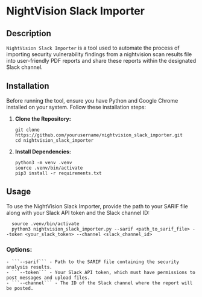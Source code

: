 # NightVision Slack Importer

## Description

`NightVision Slack Importer` is a tool used to automate the process of importing security vulnerability findings from a nightvision scan results file into user-friendly PDF reports and share these reports within the designated Slack channel.


## Installation

Before running the tool, ensure you have Python and Google Chrome installed on your system. Follow these installation steps:


1. **Clone the Repository:**
   ```
   git clone https://github.com/yourusername/nightvision_slack_importer.git
   cd nightvision_slack_importer
   ```
1. **Install Dependencies:**
   ```
   python3 -m venv .venv
   source .venv/bin/activate
   pip3 install -r requirements.txt
   ```

## Usage
   To use the NightVision Slack Importer, provide the path to your SARIF file along with your Slack API token and the Slack channel ID:
   
   ```
     source .venv/bin/activate
     python3 nightvision_slack_importer.py --sarif <path_to_sarif_file> --token <your_slack_token> --channel <slack_channel_id>

   ```

  ### Options:
    - ```--sarif``` - Path to the SARIF file containing the security analysis results.
    - ```--token``` - Your Slack API token, which must have permissions to post messages and upload files.
    - ```--channel``` - The ID of the Slack channel where the report will be posted.
